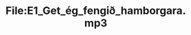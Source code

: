 ---
title: File:E1_Get_ég_fengið_hamborgara.mp3
recording of: Get ég fengið hamborgara?
reading speed: slow
speaker: E
license: CC0
---